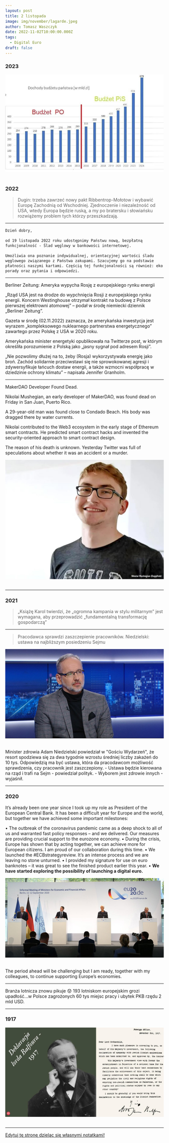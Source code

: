 ```yaml
---
layout: post
title: 2 listopada
image: img/november/lagarde.jpeg
author: Tomasz Waszczyk
date: 2022-11-02T10:00:00.000Z
tags:
  - Digital Euro
draft: false
---
```


### 2023

<img src="./img/november/budzet.jpg"><br><br>

### 2022

> Dugin: trzeba zawrzeć nowy pakt Ribbentrop-Mołotow i wybawić Europę Zachodnią od Wschodniej. Zjednoczenie i niezależność od USA, wtedy Europa będzie ruską, a my po bratersku i słowiańsku rozwiążemy problem tych którzy przeszkadzają.

---

```
Dzień dobry,

od 19 listopada 2022 roku udostępnimy Państwu nową, bezpłatną funkcjonalność - Ślad węglowy w bankowości internetowej.

Umożliwia ona poznanie indywidualnej, orientacyjnej wartości śladu węglowego związanego z Państwa zakupami. Szacujemy go na podstawie płatności naszymi kartami. Częścią tej funkcjonalności są również: eko porady oraz pytania i odpowiedzi.
```

---

Berliner Zeitung: Ameryka wypycha Rosję z europejskiego rynku energii

„Rząd USA jest na drodze do wypchnięcia Rosji z europejskiego rynku energii. Koncern Westinghouse otrzymał kontrakt na budowę z Polsce pierwszej elektrowni atomowej” – podał w środę niemiecki dziennik „Berliner Zeitung”.

Gazeta w środę (02.11.2022) zaznacza, że amerykańska inwestycja jest wyrazem „kompleksowego nuklearnego partnerstwa energetycznego” zawartego przez Polskę z USA w 2020 roku.

Amerykańska minister energetyki opublikowała na Twitterze post, w którym określiła porozumienie z Polską jako „jasny sygnał pod adresem Rosji”.

„Nie pozwolimy dłużej na to, żeby (Rosja) wykorzystywała energię jako broń. Zachód solidarnie przeciwstawi się nie sprowokowanej agresji i zdywersyfikuje łańcuch dostaw energii, a także wzmocni współpracę w dziedzinie ochrony klimatu” – napisała Jennifer Granholm.

---

MakerDAO Developer Found Dead.

Nikolai Mushegian, an early developer of MakerDAO, was found dead on Friday in San Juan, Puerto Rico.

A 29-year-old man was found close to Condado Beach. His body was dragged there by water currents.

Nikolai contributed to the Web3 ecosystem in the early stage of Ethereum smart contracts. He predicted smart contract hacks and invented the security-oriented approach to smart contract design.

The reason of his death is unknown. Yesterday Twitter was full of speculations about whether it was an accident or a murder.

<img src="./img/november/nikolai.jpeg"><br><br>

---

### 2021

> „Książę Karol twierdzi, że „ogromna kampania w stylu militarnym” jest wymagana, aby przeprowadzić „fundamentalną transformację gospodarczą”

---

> Pracodawca sprawdzi zaszczepienie pracowników. Niedzielski: ustawa na najbliższym posiedzeniu Sejmu

<img src="./img/november/niedzielski.jpg"><br><br>

Minister zdrowia Adam Niedzielski powiedział w "Gościu Wydarzeń", że resort spodziewa się za dwa tygodnie wzrostu średniej liczby zakażeń do 10 tys. Odpowiedzią ma być ustawa, która da pracodawcom możliwość sprawdzenia, czy pracownik jest zaszczepiony. - Ustawa będzie kierowana na rząd i trafi na Sejm - powiedział polityk. - Wyborem jest zdrowie innych - wyjaśnił.

---

### 2020

It’s already been one year since I took up my role as President of the European Central Bank. It has been a difficult year for Europe and the world, but together we have achieved some important milestones:

• The outbreak of the coronavirus pandemic came as a deep shock to all of us and warranted fast policy responses – and we delivered. Our measures are providing crucial support to the eurozone economy.
• During the crisis, Europe has shown that by acting together, we can achieve more for European citizens. I am proud of our collaboration during this time.
• We launched the #ECBstrategyreview. It’s an intense process and we are leaving no stone unturned.
• I provided my signature for use on euro banknotes – it was great to see the finished product earlier this year.
• __We have started exploring the possibility of launching a digital euro.__

<img src="./img/november/lagarde.jpeg"><br><br>

The period ahead will be challenging but I am ready, together with my colleagues, to continue supporting Europe’s economies.

---

Branża lotnicza znowu pikuje 😟 193 lotniskom europejskim grozi upadłość...w Polsce zagrożonych 60 tys miejsc pracy i ubytek PKB rzędu 2 mld USD.

---

### 1917

<img src="./img/november/deklaracja_zydowska.jpg"><br><br>

---

<a href="https://github.com/TomaszWaszczyk/historia.waszczyk.com/edit/master/src/content/november-2.md" target="_blank">Edytuj tę stronę dzieląc się własnymi notatkami!</a>
